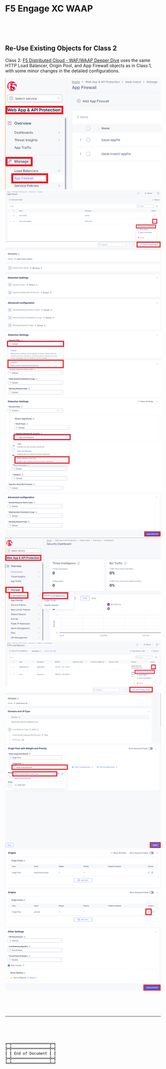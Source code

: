 # F5 Engage XC WAAP

<br><br><br>

## Re-Use Existing Objects for Class 2

Class 2: [F5 Distributed Cloud - WAF/WAAP Deeper Dive](https://clouddocs.f5.com/training/community/f5xc/html/class2/class2.html) uses the same HTTP Load Balancer, Origin Pool, and App Firewall objects as in Class 1, with some minor changes in the detailed configurations.




![XCWAAPManageAppFW.png](XCWAAPManageAppFW.png)
![XCWAAPManageAppFWManage.png](XCWAAPManageAppFWManage.png)
![XCWAAPManageAppFWManageEdit.png](XCWAAPManageAppFWManageEdit.png)
![XCWAAPManageAppFWManageEditPolicy.png](XCWAAPManageAppFWManageEditPolicy.png)
![XCWAAPManageAppFWManageEditPolicyHML.png](XCWAAPManageAppFWManageEditPolicyHML.png)
![XCWAAPManageAppFWManageEditPolicyHMLSave.png](XCWAAPManageAppFWManageEditPolicyHMLSave.png)
![XCWAAPManageLBHTTP.png](XCWAAPManageLBHTTP.png)
![XCWAAPManageLBHTTPManage.png](XCWAAPManageLBHTTPManage.png)
![XCWAAPManageLBHTTPManageEdit.png](XCWAAPManageLBHTTPManageEdit.png)
![XCWAAPManageLBHTTPManageEditOriginPool.png](XCWAAPManageLBHTTPManageEditOriginPool.png)
![XCWAAPManageLBHTTPManageEditOriginPoolResult.png](XCWAAPManageLBHTTPManageEditOriginPoolResult.png)
![XCWAAPManageLBHTTPManageEditOrigins.png](XCWAAPManageLBHTTPManageEditOrigins.png)
![XCWAAPManageLBHTTPManageEditSave.png](XCWAAPManageLBHTTPManageEditSave.png)










<br><br><br>

***

<br><br><br>
```
╔═╦═════════════════╦═╗
╠═╬═════════════════╬═╣
║ ║ End of Document ║ ║
╠═╬═════════════════╬═╣
╚═╩═════════════════╩═╝
```
<br><br><br>


